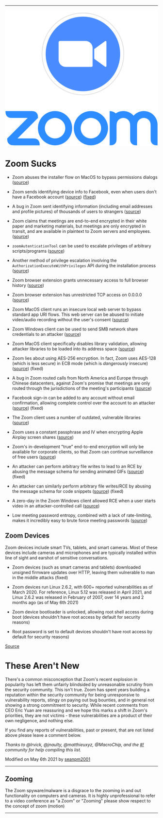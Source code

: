 
***

![ZoomSucks.png failed to load](/ZoomSucks.png)

# Zoom Sucks

* Zoom abuses the installer flow on MacOS to bypass permissions dialogs ([source](https://twitter.com/c1truz_/status/1244737672930824193))

* Zoom sends identifying device info to Facebook, even when users don't have a Facebook account ([source](https://www.vice.com/en_us/article/k7e599/zoom-ios-app-sends-data-to-facebook-even-if-you-dont-have-a-facebook-account)) ([fixed](https://www.vice.com/en_us/article/z3b745/zoom-removes-code-that-sends-data-to-facebook))

* A bug in Zoom sent identifying information (including email addresses and profile pictures) of thousands of users to strangers ([source](https://www.vice.com/en_us/article/k7e95m/zoom-leaking-email-addresses-photos))

* Zoom claims that meetings are end-to-end encrypted in their white paper and marketing materials, but meetings are only encrypted in transit, and are available in plaintext to Zoom servers and employees. ([source](https://theintercept.com/2020/03/31/zoom-meeting-encryption/))

* `zoomAutenticationTool` can be used to escalate privileges of arbitrary scripts/programs ([source](https://twitter.com/DanAmodio/status/1245032929635586053))

* Another method of privilege escalation involving the `AuthorizationExecuteWithPrivileges` API during the installation process ([source](https://9to5mac.com/2020/04/01/new-zoom-bugs-takeover-macs-cam-mic-root/))

* Zoom browser extension grants unnecessary access to full browser history ([source](https://gist.github.com/lrvick/c56957437dd1b7d11eb22bee0c6b2792#browser-plugin))

* Zoom browser extension has unrestricted TCP access on 0.0.0.0 ([source](https://gist.github.com/lrvick/c56957437dd1b7d11eb22bee0c6b2792#browser-plugin))

* Zoom MacOS client runs an insecure local web server to bypass standard app URI flows. This web server can be abused to initiate video/audio recording without the user's consent ([source](https://www.macrumors.com/2019/07/09/zoom-videoconferencing-app-vulnerability/))

* Zoom Windows client can be used to send SMB network share credentials to an attacker ([source](https://arstechnica.com/information-technology/2020/04/unpatched-zoom-bug-lets-attackers-steal-windows-credentials-with-no-warning/))

* Zoom MacOS client specifically disables library validation, allowing attacker libraries to be loaded into its address space ([source](https://9to5mac.com/2020/04/01/new-zoom-bugs-takeover-macs-cam-mic-root/))

* Zoom lies about using AES-256 encryption. In fact, Zoom uses AES-128 (which is less secure) in ECB mode (which is *dangerously* insecure) ([source](https://citizenlab.ca/2020/04/move-fast-roll-your-own-crypto-a-quick-look-at-the-confidentiality-of-zoom-meetings/)) (fixed)

* A bug in Zoom routed calls from North America and Europe through Chinese datacenters, against Zoom's promise that meetings are only routed through the jurisdictions of the meeting's participants ([source](https://techcrunch.com/2020/04/03/zoom-calls-routed-china/))

* Facebook sign-in can be added to any account without email confirmation, allowing complete control over the account to an attacker ([source](https://medium.com/@s3c/how-i-hacked-worldwide-zoom-users-eafdff94077d)) (fixed)

* The Zoom client uses a number of outdated, vulnerable libraries ([source](https://dev.io/posts/zoomzoo/))

* Zoom uses a constant passphrase and IV when encrypting Apple Airplay screen shares ([source](https://dev.io/posts/zoomzoo/))

* Zoom's in-development "true" end-to-end encryption will only be available for corporate clients, so that Zoom can continue surveillance of free users ([source](https://www.bloomberg.com/news/articles/2020-06-02/zoom-transforms-hype-into-huge-jump-in-sales-customers))

* An attacker can perform arbitrary file writes to lead to an RCE by abusing the message schema for sending animated GIFs ([source](https://talosintelligence.com/vulnerability_reports/TALOS-2020-1055)) (fixed)

* An attacker can similarly perform arbitrary file writes/RCE by abusing the message schema for code snippets ([source](https://talosintelligence.com/vulnerability_reports/TALOS-2020-1056)) (fixed)

* A zero-day in the Zoom Windows client allowed RCE when a user starts video in an attacker-controlled call ([source](https://threatpost.com/unpatched-zoom-bug-rce/157317/))

* Low meeting password entropy, combined with a lack of rate-limiting, makes it incredibly easy to brute force meeting passwords ([source](https://www.bleepingcomputer.com/news/security/zoom-bug-allowed-attackers-to-crack-private-meeting-passwords/))

## Zoom Devices

Zoom devices include smart TVs, tablets, and smart cameras. Most of these devices include cameras and microphones and are typically installed within line of sight and earshot of sensitive conversations.

* Zoom devices (such as smart cameras and tablets) downloaded unsigned firmware updates over HTTP, leaving them vulnerable to man in the middle attacks (fixed)

* Zoom devices run Linux 2.6.2, with 600+ reported vulnerabilities as of March 2020. For reference, Linux 5.12 was released in April 2021, and Linux 2.6.2 was released in February of 2007, over 14 years and 2 months ago (as of May 6th 2021)

* Zoom device bootloader is unlocked, allowing root shell access during boot (devices shouldn't have root access by default for security reasons)

* Root password is set to default devices shouldn't have root access by default for security reasons)

[Source](https://gist.github.com/lrvick/c56957437dd1b7d11eb22bee0c6b2792#evaluation)

# These Aren't New

There's a common misconception that Zoom's recent explosion in popularity has left them unfairly blindsided by unreasonable scrutiny from the security community. This isn't true. Zoom has spent years building a reputation within the security community for being unresponsive to vulnerability reports, stingy on paying out bug bounties, and in general not showing a strong commitment to security. While recent comments from CEO Eric Yuan are reassuring and we hope this marks a shift in Zoom's priorities, they are not victims - these vulnerabilities are a product of their own negligence, and nothing else.

If you find any reports of vulnerabilities, past or present, that are not listed above please leave a comment below.

*Thanks to @lrvick, @jnaulty, @matthieuxyz, @MacroChip, and the [#!](https://hashbang.sh) community for help compiling this list.*

Modified on May 6th 2021 by [seanpm2001](https://github.com/seanpm2001)

***

## Zooming

The Zoom spyware/malware is a disgrace to the zooming in and out functionality on computers and cameras. It is highly unprofessional to refer to a video conference as "a Zoom" or "Zooming" please show respect to the concept of zoom (motion)

***
